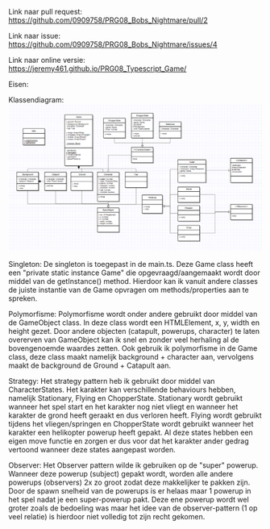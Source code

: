 Link naar pull request:
https://github.com/0909758/PRG08_Bobs_Nightmare/pull/2

Link naar issue:
https://github.com/0909758/PRG08_Bobs_Nightmare/issues/4

Link naar online versie:
https://jeremy461.github.io/PRG08_Typescript_Game/

Eisen:

Klassendiagram:
![UML](UML-PRG08.png?raw=true "UML")

Singleton:
De singleton is toegepast in de main.ts. Deze Game class heeft een "private static instance Game" die opgevraagd/aangemaakt wordt door middel van de getInstance() method. Hierdoor kan ik vanuit andere classes de juiste instantie van de Game opvragen om methods/properties aan te spreken.

Polymorfisme:
Polymorfisme wordt onder andere gebruikt door middel van de GameObject class. In deze class wordt een HTMLElement, x, y, width en height gezet. Door andere objecten (catapult, powerups, character) te laten overerven van GameObject kan ik snel en zonder veel herhaling al de bovengenoemde waardes zetten. Ook gebruik ik polymorfisme in de Game class, deze class maakt namelijk background + character aan, vervolgens maakt de background de Ground + Catapult aan.

Strategy:
Het strategy pattern heb ik gebruikt door middel van CharacterStates. Het karakter kan verschillende behaviours hebben, namelijk Stationary, Flying en ChopperState. Stationary wordt gebruikt wanneer het spel start en het karakter nog niet vliegt en wanneer het karakter de grond heeft geraakt en dus verloren heeft. Flying wordt gebruikt tijdens het vliegen/springen en ChopperState wordt gebruikt wanneer het karakter een helikopter powerup heeft gepakt. Al deze states hebben een eigen move functie en zorgen er dus voor dat het karakter ander gedrag vertoond wanneer deze states aangepast worden.

Observer:
Het Observer pattern wilde ik gebruiken op de "super" powerup. Wanneer deze powerup (subject) gepakt wordt, worden alle andere powerups (observers) 2x zo groot zodat deze makkelijker te pakken zijn. Door de spawn snelheid van de powerups is er helaas maar 1 powerup in het spel nadat je een super-powerup pakt. Deze ene powerup wordt wel groter zoals de bedoeling was maar het idee van de observer-pattern (1 op veel relatie) is hierdoor niet volledig tot zijn recht gekomen.
